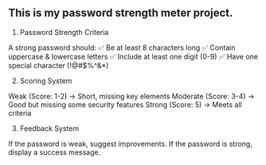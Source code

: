 ## This is my password strength meter project.

1. Password Strength Criteria

A strong password should:
✅ Be at least 8 characters long
✅ Contain uppercase & lowercase letters
✅ Include at least one digit (0-9)
✅ Have one special character (!@#$%^&*)

2. Scoring System

Weak (Score: 1-2) → Short, missing key elements
Moderate (Score: 3-4) → Good but missing some security features
Strong (Score: 5) → Meets all criteria

3. Feedback System

If the password is weak, suggest improvements.
If the password is strong, display a success message.